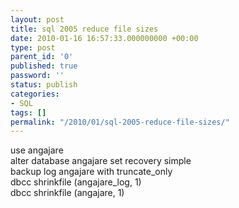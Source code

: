 ```yaml
---
layout: post
title: sql 2005 reduce file sizes
date: 2010-01-16 16:57:33.000000000 +00:00
type: post
parent_id: '0'
published: true
password: ''
status: publish
categories:
- SQL
tags: []
permalink: "/2010/01/sql-2005-reduce-file-sizes/"
---
```

use angajare  
alter database angajare set recovery simple  
backup log angajare with truncate_only  
dbcc shrinkfile (angajare_log, 1)  
dbcc shrinkfile (angajare, 1)

